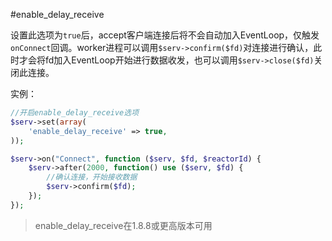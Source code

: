 #enable_delay_receive

设置此选项为`true`后，accept客户端连接后将不会自动加入EventLoop，仅触发`onConnect`回调。worker进程可以调用`$serv->confirm($fd)`对连接进行确认，此时才会将fd加入EventLoop开始进行数据收发，也可以调用`$serv->close($fd)`关闭此连接。

实例：
```php
//开启enable_delay_receive选项
$serv->set(array(
    'enable_delay_receive' => true,
));

$serv->on("Connect", function ($serv, $fd, $reactorId) {
	$serv->after(2000, function() use ($serv, $fd) {
		//确认连接，开始接收数据
		$serv->confirm($fd);
	});
});
```

> enable_delay_receive在1.8.8或更高版本可用